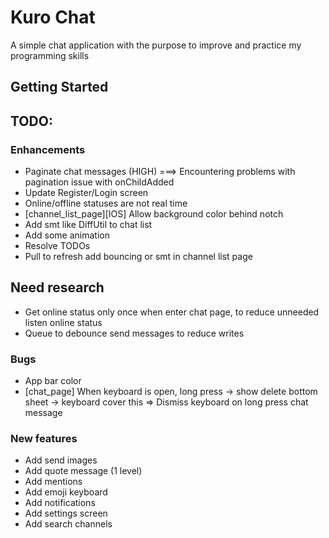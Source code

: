 # Kuro Chat

A simple chat application with the purpose to improve and practice my programming skills

## Getting Started



## TODO:


### Enhancements
- Paginate chat messages (HIGH) ===> Encountering problems with pagination issue with onChildAdded
- Update Register/Login screen
- Online/offline statuses are not real time
- [channel_list_page][IOS] Allow background color behind notch
- Add smt like DiffUtil to chat list
- Add some animation
- Resolve TODOs
- Pull to refresh add bouncing or smt in channel list page

## Need research
- Get online status only once when enter chat page, to reduce unneeded listen online status
- Queue to debounce send messages to reduce writes
### Bugs
- App bar color 
- [chat_page] When keyboard is open, long press -> show delete bottom sheet -> keyboard cover this
        => Dismiss keyboard on long press chat message
### New features
- Add send images
- Add quote message (1 level)
- Add mentions
- Add emoji keyboard
- Add notifications
- Add settings screen
- Add search channels